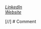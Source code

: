 *[LinkedIn](https://www.linkedin.com/in/koendejong-/)*  
*[Website](https://www.kjdejong.nl)*

[//] # Comment
